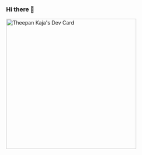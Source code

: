 ### Hi there 👋

<a href="https://app.daily.dev/theepankaja"><img src="https://api.daily.dev/devcards/v2/GNWVbOeZjjUJQeNDphu8c.png?type=default&r=vi8" width="356" alt="Theepan Kaja's Dev Card"/></a>
<!--
**theepankaja/theepankaja** is a ✨ _special_ ✨ repository because its `README.md` (this file) appears on your GitHub profile.

Here are some ideas to get you started:

- 🔭 I’m currently working on ...
- 🌱 I’m currently learning ...
- 👯 I’m looking to collaborate on ...
- 🤔 I’m looking for help with ...
- 💬 Ask me about ...
- 📫 How to reach me: ...
- 😄 Pronouns: ...
- ⚡ Fun fact: ...
-->
